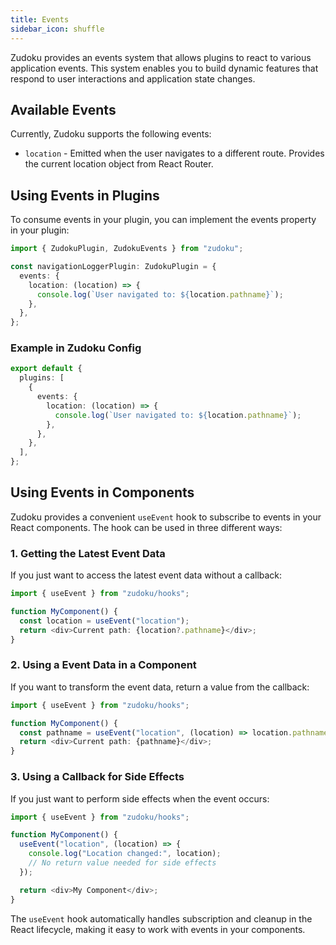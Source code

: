 ```yaml
---
title: Events
sidebar_icon: shuffle
---
```


Zudoku provides an events system that allows plugins to react to various application events. This system enables you to build dynamic features that respond to user interactions and application state changes.

## Available Events

Currently, Zudoku supports the following events:

- `location` - Emitted when the user navigates to a different route. Provides the current location object from React Router.

## Using Events in Plugins

To consume events in your plugin, you can implement the events property in your plugin:

```typescript
import { ZudokuPlugin, ZudokuEvents } from "zudoku";

const navigationLoggerPlugin: ZudokuPlugin = {
  events: {
    location: (location) => {
      console.log(`User navigated to: ${location.pathname}`);
    },
  },
};
```

### Example in Zudoku Config

```typescript
export default {
  plugins: [
    {
      events: {
        location: (location) => {
          console.log(`User navigated to: ${location.pathname}`);
        },
      },
    },
  ],
};
```

## Using Events in Components

Zudoku provides a convenient `useEvent` hook to subscribe to events in your React components. The hook can be used in three different ways:

### 1. Getting the Latest Event Data

If you just want to access the latest event data without a callback:

```typescript
import { useEvent } from "zudoku/hooks";

function MyComponent() {
  const location = useEvent("location");
  return <div>Current path: {location?.pathname}</div>;
}
```

### 2. Using a Event Data in a Component

If you want to transform the event data, return a value from the callback:

```typescript
import { useEvent } from "zudoku/hooks";

function MyComponent() {
  const pathname = useEvent("location", (location) => location.pathname);
  return <div>Current path: {pathname}</div>;
}
```

### 3. Using a Callback for Side Effects

If you just want to perform side effects when the event occurs:

```typescript
import { useEvent } from "zudoku/hooks";

function MyComponent() {
  useEvent("location", (location) => {
    console.log("Location changed:", location);
    // No return value needed for side effects
  });

  return <div>My Component</div>;
}
```

The `useEvent` hook automatically handles subscription and cleanup in the React lifecycle, making it easy to work with events in your components.
